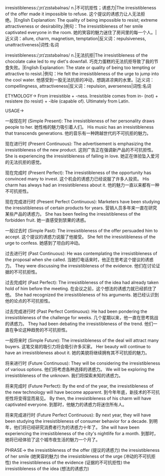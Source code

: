 irresistibleness:/ˌɪrɪˈzɪstəbəlnəs/
n.|不可抗拒性；诱惑力|The irresistibleness of the offer made it impossible to refuse.  这个提议的诱惑力让人无法拒绝。|English Explanation: The quality of being impossible to resist; extreme attractiveness or desirability.|例句：The irresistibleness of her smile captivated everyone in the room. 她的笑容的魅力迷住了房间里的每一个人。|近义词：allure, charm, magnetism, temptation|反义词：repulsiveness, unattractiveness|词性:名词

irresistibleness:/ˌɪrɪˈzɪstəbəlnəs/
n.|无法抗拒|The irresistibleness of the chocolate cake led to my diet's downfall.  巧克力蛋糕的无法抗拒导致了我的节食失败。|English Explanation:  The state or quality of being too tempting or attractive to resist.|例句：He felt the irresistibleness of the urge to jump into the cool water. 他感受到一股无法抗拒的冲动，想跳进凉爽的水里。|近义词：compellingness, attractiveness|反义词：repulsion, averseness|词性:名词


ETYMOLOGY->
From irresistible + -ness.  Irresistible comes from in- (not) + resistere (to resist) + -ible (capable of). Ultimately from Latin.

USAGE->

一般现在时 (Simple Present):
The irresistibleness of her personality draws people to her. 她性格的魅力吸引着人们。
His music has an irresistibleness that transcends generations. 他的音乐有一种跨越世代的不可抗拒的魅力。

现在进行时 (Present Continuous):
The advertisement is emphasizing the irresistibleness of the new product.  这则广告正在强调新产品的不可抗拒性。
She is experiencing the irresistibleness of falling in love. 她正在体验坠入爱河的无法抗拒的感觉。


现在完成时 (Present Perfect):
The irresistibleness of the opportunity has convinced many to invest. 这个机会的诱惑力已经说服了许多人投资。
His charm has always had an irresistibleness about it. 他的魅力一直以来都有一种不可抗拒性。


现在完成进行时 (Present Perfect Continuous):
Marketers have been studying the irresistibleness of certain products for years.  营销人员多年来一直在研究某些产品的诱惑力。
She has been feeling the irresistibleness of the forbidden fruit. 她一直感受到禁果的诱惑。


一般过去时 (Simple Past):
The irresistibleness of the offer persuaded him to accept. 这个提议的诱惑力说服了他接受。
She felt the irresistibleness of the urge to confess. 她感到了坦白的冲动。


过去进行时 (Past Continuous):
He was contemplating the irresistibleness of the proposal when she called.  当她打电话来时，他正在思考这个提议的诱惑力。
They were discussing the irresistibleness of the evidence. 他们在讨论证据的不可抗拒性。


过去完成时 (Past Perfect):
The irresistibleness of the idea had already taken hold of him before the meeting.  在会议之前，这个想法的诱惑力就已经抓住了他。
She had recognized the irresistibleness of his arguments. 她已经认识到他的论点的不可抗拒性。


过去完成进行时 (Past Perfect Continuous):
He had been pondering the irresistibleness of the challenge for weeks.  几个星期以来，他一直在思考挑战的诱惑力。
They had been debating the irresistibleness of the trend.  他们一直在争论这种趋势的不可抗拒性。


一般将来时 (Simple Future):
The irresistibleness of the deal will attract many buyers.  这笔交易的吸引力将会吸引许多买家。
Her beauty will continue to have an irresistibleness about it. 她的美貌将继续拥有其不可抗拒的魅力。


将来进行时 (Future Continuous):
They will be considering the irresistibleness of various options. 他们将考虑各种选择的诱惑力。
We will be exploring the irresistibleness of the unknown. 我们将探索未知的诱惑力。


将来完成时 (Future Perfect):
By the end of the year, the irresistibleness of the new technology will have become apparent. 到今年年底，新技术的不可抗拒性将变得显而易见。
By then, the irresistibleness of his charm will have captivated everyone. 到那时，他魅力的诱惑力将迷住所有人。


将来完成进行时 (Future Perfect Continuous):
By next year, they will have been studying the irresistibleness of consumer behavior for a decade. 到明年，他们将已经研究消费者行为的诱惑力十年了。
She will have been experiencing the irresistibleness of the city's nightlife for a month.  到那时，她将已经体验了这个城市夜生活的魅力一个月了。



PHRASE->
the irresistibleness of the offer (提议的诱惑力)
the irresistibleness of her smile (她笑容的魅力)
the irresistibleness of the urge (冲动的不可抗拒性)
the irresistibleness of the evidence (证据的不可抗拒性)
the irresistibleness of the idea (想法的诱惑力)

